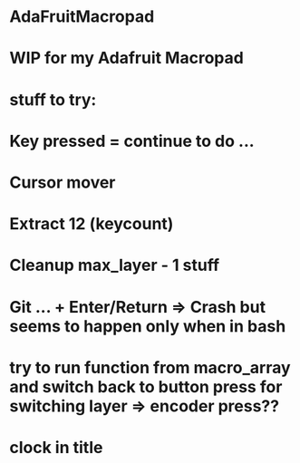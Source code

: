 # AdaFruitMacropad
# WIP for my Adafruit Macropad

# stuff to try:

# Key pressed = continue to do ...
# Cursor mover
# Extract 12 (keycount)
# Cleanup max_layer - 1 stuff 
# Git ... + Enter/Return => Crash but seems to happen only when in bash
# try to run function from macro_array and switch back to button press for switching layer => encoder press??
# clock in title
